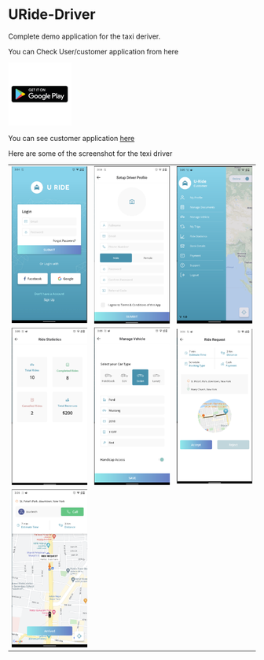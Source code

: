# URide-Driver

Complete demo application for the taxi deriver. 

You can Check User/customer application from here 


<a href="https://play.google.com/store/apps/details?id=com.uridedriver">
  <img src="/images/playstoreicon.png" width="128"/>
</a>

You can see customer application <a href="https://play.google.com/store/apps/details?id=com.uridedriver"> here  </a>


Here are some of the screenshot for the texi driver 
<table>
  <tr> 
      <td> <img src="/images/image_1.png" width="300"/> </td>
      <td> <img src="/images/image_2.png" width="300"/> </td>
      <td> <img src="/images/image_3.png" width="300"/> </td>
  </tr>
  <tr> 
      <td> <img src="/images/image_4.png" width="300"/> </td>
      <td> <img src="/images/image_5.png" width="300"/> </td>
      <td> <img src="/images/image_6.png" width="300"/> </td>
  </tr>
    <tr> 
      <td> <img src="/images/image_7.png" width="300"/> </td>
      <td>  </td>
      <td>  </td>
  </tr>

</table>



